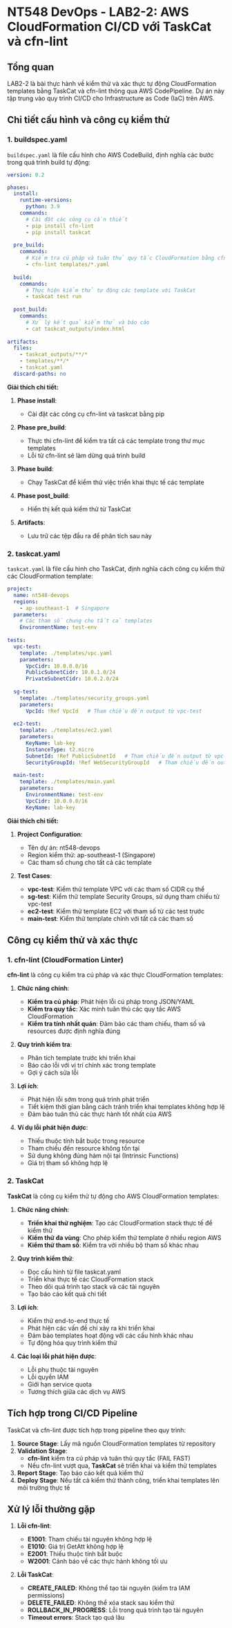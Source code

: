 # NT548 DevOps - LAB2-2: AWS CloudFormation CI/CD với TaskCat và cfn-lint

## Tổng quan
LAB2-2 là bài thực hành về kiểm thử và xác thực tự động CloudFormation templates bằng TaskCat và cfn-lint thông qua AWS CodePipeline. Dự án này tập trung vào quy trình CI/CD cho Infrastructure as Code (IaC) trên AWS.

## Chi tiết cấu hình và công cụ kiểm thử

### 1. buildspec.yaml

`buildspec.yaml` là file cấu hình cho AWS CodeBuild, định nghĩa các bước trong quá trình build tự động:

```yaml
version: 0.2

phases:
  install:
    runtime-versions:
      python: 3.9
    commands:
      # Cài đặt các công cụ cần thiết
      - pip install cfn-lint
      - pip install taskcat
  
  pre_build:
    commands:
      # Kiểm tra cú pháp và tuân thủ quy tắc CloudFormation bằng cfn-lint
      - cfn-lint templates/*.yaml
  
  build:
    commands:
      # Thực hiện kiểm thử tự động các template với TaskCat
      - taskcat test run
  
  post_build:
    commands:
      # Xử lý kết quả kiểm thử và báo cáo
      - cat taskcat_outputs/index.html
      
artifacts:
  files:
    - taskcat_outputs/**/*
    - templates/**/*
    - taskcat.yaml
  discard-paths: no
```

**Giải thích chi tiết:**

1. **Phase install**: 
   - Cài đặt các công cụ cfn-lint và taskcat bằng pip

2. **Phase pre_build**:
   - Thực thi cfn-lint để kiểm tra tất cả các template trong thư mục templates
   - Lỗi từ cfn-lint sẽ làm dừng quá trình build

3. **Phase build**:
   - Chạy TaskCat để kiểm thử việc triển khai thực tế các template

4. **Phase post_build**:
   - Hiển thị kết quả kiểm thử từ TaskCat

5. **Artifacts**:
   - Lưu trữ các tệp đầu ra để phân tích sau này

### 2. taskcat.yaml

`taskcat.yaml` là file cấu hình cho TaskCat, định nghĩa cách công cụ kiểm thử các CloudFormation template:

```yaml
project:
  name: nt548-devops
  regions:
    - ap-southeast-1  # Singapore
  parameters:
    # Các tham số chung cho tất cả templates
    EnvironmentName: test-env
  
tests:
  vpc-test:
    template: ./templates/vpc.yaml
    parameters:
      VpcCidr: 10.0.0.0/16
      PublicSubnetCidr: 10.0.1.0/24
      PrivateSubnetCidr: 10.0.2.0/24
  
  sg-test:
    template: ./templates/security_groups.yaml
    parameters:
      VpcId: !Ref VpcId   # Tham chiếu đến output từ vpc-test
  
  ec2-test:
    template: ./templates/ec2.yaml
    parameters:
      KeyName: lab-key
      InstanceType: t2.micro
      SubnetId: !Ref PublicSubnetId   # Tham chiếu đến output từ vpc-test
      SecurityGroupId: !Ref WebSecurityGroupId   # Tham chiếu đến output từ sg-test
  
  main-test:
    template: ./templates/main.yaml
    parameters:
      EnvironmentName: test-env
      VpcCidr: 10.0.0.0/16
      KeyName: lab-key
```

**Giải thích chi tiết:**

1. **Project Configuration**:
   - Tên dự án: nt548-devops
   - Region kiểm thử: ap-southeast-1 (Singapore)
   - Các tham số chung cho tất cả các template

2. **Test Cases**:
   - **vpc-test**: Kiểm thử template VPC với các tham số CIDR cụ thể
   - **sg-test**: Kiểm thử template Security Groups, sử dụng tham chiếu từ vpc-test
   - **ec2-test**: Kiểm thử template EC2 với tham số từ các test trước
   - **main-test**: Kiểm thử template chính với tất cả các tham số

## Công cụ kiểm thử và xác thực

### 1. cfn-lint (CloudFormation Linter)

**cfn-lint** là công cụ kiểm tra cú pháp và xác thực CloudFormation templates:

1. **Chức năng chính**:
   - **Kiểm tra cú pháp**: Phát hiện lỗi cú pháp trong JSON/YAML
   - **Kiểm tra quy tắc**: Xác minh tuân thủ các quy tắc AWS CloudFormation
   - **Kiểm tra tính nhất quán**: Đảm bảo các tham chiếu, tham số và resources được định nghĩa đúng

2. **Quy trình kiểm tra**:
   - Phân tích template trước khi triển khai
   - Báo cáo lỗi với vị trí chính xác trong template
   - Gợi ý cách sửa lỗi

3. **Lợi ích**:
   - Phát hiện lỗi sớm trong quá trình phát triển
   - Tiết kiệm thời gian bằng cách tránh triển khai templates không hợp lệ
   - Đảm bảo tuân thủ các thực hành tốt nhất của AWS

4. **Ví dụ lỗi phát hiện được**:
   - Thiếu thuộc tính bắt buộc trong resource
   - Tham chiếu đến resource không tồn tại
   - Sử dụng không đúng hàm nội tại (Intrinsic Functions)
   - Giá trị tham số không hợp lệ

### 2. TaskCat

**TaskCat** là công cụ kiểm thử tự động cho AWS CloudFormation templates:

1. **Chức năng chính**:
   - **Triển khai thử nghiệm**: Tạo các CloudFormation stack thực tế để kiểm thử
   - **Kiểm thử đa vùng**: Cho phép kiểm thử template ở nhiều region AWS
   - **Kiểm thử tham số**: Kiểm tra với nhiều bộ tham số khác nhau

2. **Quy trình kiểm thử**:
   - Đọc cấu hình từ file taskcat.yaml
   - Triển khai thực tế các CloudFormation stack
   - Theo dõi quá trình tạo stack và các tài nguyên 
   - Tạo báo cáo kết quả chi tiết

3. **Lợi ích**:
   - Kiểm thử end-to-end thực tế
   - Phát hiện các vấn đề chỉ xảy ra khi triển khai
   - Đảm bảo templates hoạt động với các cấu hình khác nhau
   - Tự động hóa quy trình kiểm thử

4. **Các loại lỗi phát hiện được**:
   - Lỗi phụ thuộc tài nguyên
   - Lỗi quyền IAM
   - Giới hạn service quota
   - Tương thích giữa các dịch vụ AWS

## Tích hợp trong CI/CD Pipeline

TaskCat và cfn-lint được tích hợp trong pipeline theo quy trình:

1. **Source Stage**: Lấy mã nguồn CloudFormation templates từ repository
2. **Validation Stage**:
   - **cfn-lint** kiểm tra cú pháp và tuân thủ quy tắc (FAIL FAST)
   - Nếu cfn-lint vượt qua, **TaskCat** sẽ triển khai và kiểm thử templates
3. **Report Stage**: Tạo báo cáo kết quả kiểm thử
4. **Deploy Stage**: Nếu tất cả kiểm thử thành công, triển khai templates lên môi trường thực tế

## Xử lý lỗi thường gặp

1. **Lỗi cfn-lint**:
   - **E1001**: Tham chiếu tài nguyên không hợp lệ
   - **E1010**: Giá trị GetAtt không hợp lệ
   - **E2001**: Thiếu thuộc tính bắt buộc
   - **W2001**: Cảnh báo về các thực hành không tối ưu

2. **Lỗi TaskCat**:
   - **CREATE_FAILED**: Không thể tạo tài nguyên (kiểm tra IAM permissions)
   - **DELETE_FAILED**: Không thể xóa stack sau kiểm thử
   - **ROLLBACK_IN_PROGRESS**: Lỗi trong quá trình tạo tài nguyên
   - **Timeout errors**: Stack tạo quá lâu
